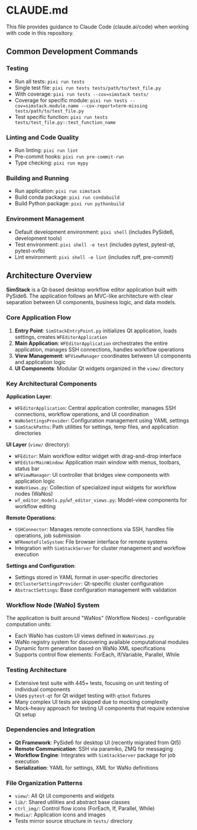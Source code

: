 # CLAUDE.md

This file provides guidance to Claude Code (claude.ai/code) when working with code in this repository.

## Common Development Commands

### Testing
- Run all tests: `pixi run tests`
- Single test file: `pixi run tests tests/path/to/test_file.py`
- With coverage: `pixi run tests --cov=simstack tests/`
- Coverage for specific module: `pixi run tests --cov=simstack.module.name --cov-report=term-missing tests/path/to/test_file.py`
- Test specific function: `pixi run tests tests/test_file.py::test_function_name`

### Linting and Code Quality
- Run linting: `pixi run lint`
- Pre-commit hooks: `pixi run pre-commit-run`
- Type checking: `pixi run mypy`

### Building and Running
- Run application: `pixi run simstack`
- Build conda package: `pixi run condabuild`
- Build Python package: `pixi run pythonbuild`

### Environment Management
- Default development environment: `pixi shell` (includes PySide6, development tools)
- Test environment: `pixi shell -e test` (includes pytest, pytest-qt, pytest-xvfb)
- Lint environment: `pixi shell -e lint` (includes ruff, pre-commit)

## Architecture Overview

**SimStack** is a Qt-based desktop workflow editor application built with PySide6. The application follows an MVC-like architecture with clear separation between UI components, business logic, and data models.

### Core Application Flow
1. **Entry Point**: `SimStackEntryPoint.py` initializes Qt application, loads settings, creates `WFEditorApplication`
2. **Main Application**: `WFEditorApplication` orchestrates the entire application, manages SSH connections, handles workflow operations
3. **View Management**: `WFViewManager` coordinates between UI components and application logic
4. **UI Components**: Modular Qt widgets organized in the `view/` directory

### Key Architectural Components

**Application Layer**:
- `WFEditorApplication`: Central application controller, manages SSH connections, workflow operations, and UI coordination
- `WaNoSettingsProvider`: Configuration management using YAML settings
- `SimStackPaths`: Path utilities for settings, temp files, and application directories

**UI Layer** (`view/` directory):
- `WFEditor`: Main workflow editor widget with drag-and-drop interface
- `WFEditorMainWindow`: Application main window with menus, toolbars, status bar
- `WFViewManager`: UI controller that bridges view components with application logic
- `WaNoViews.py`: Collection of specialized input widgets for workflow nodes (WaNos)
- `wf_editor_models.py`/`wf_editor_views.py`: Model-view components for workflow editing

**Remote Operations**:
- `SSHConnector`: Manages remote connections via SSH, handles file operations, job submission
- `WFRemoteFileSystem`: File browser interface for remote systems
- Integration with `SimStackServer` for cluster management and workflow execution

**Settings and Configuration**:
- Settings stored in YAML format in user-specific directories
- `QtClusterSettingsProvider`: Qt-specific cluster configuration
- `AbstractSettings`: Base configuration management with validation

### Workflow Node (WaNo) System
The application is built around "WaNos" (Workflow Nodes) - configurable computation units:
- Each WaNo has custom UI views defined in `WaNoViews.py`
- WaNo registry system for discovering available computational modules
- Dynamic form generation based on WaNo XML specifications
- Supports control flow elements: ForEach, If/Variable, Parallel, While

### Testing Architecture
- Extensive test suite with 445+ tests, focusing on unit testing of individual components
- Uses `pytest-qt` for Qt widget testing with `qtbot` fixtures
- Many complex UI tests are skipped due to mocking complexity
- Mock-heavy approach for testing UI components that require extensive Qt setup

### Dependencies and Integration
- **Qt Framework**: PySide6 for desktop UI (recently migrated from Qt5)
- **Remote Communication**: SSH via paramiko, ZMQ for messaging
- **Workflow Engine**: Integrates with `SimStackServer` package for job execution
- **Serialization**: YAML for settings, XML for WaNo definitions

### File Organization Patterns
- `view/`: All Qt UI components and widgets
- `lib/`: Shared utilities and abstract base classes
- `ctrl_img/`: Control flow icons (ForEach, If, Parallel, While)
- `Media/`: Application icons and images
- Tests mirror source structure in `tests/` directory
